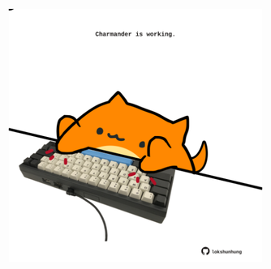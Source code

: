 <!-- built at 08/05/2021, 21:01:32 UTC -->
<p align="center">
  <img width="500" height="500" src="./ReadmeImage.svg">
</p>
